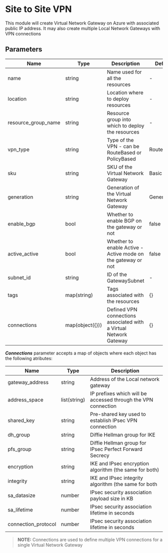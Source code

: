 # Site to Site VPN

This module will create Virtual Network Gateway on Azure with associated public IP address. It may also create multiple Local Network Gateways with VPN connections

## Parameters

|Name|Type|Description|Default|
|----|----|-----------|-------|
|name|string|Name used for all the resources|-|
|location|string|Location where to deploy resources|-|
|resource_group_name|string|Resource group into which to deploy the resources|-|
|vpn_type|string|Type of the VPN - can be RouteBased or PolicyBased|RouteBased|
|sku|string|SKU of the Virtual Network Gateway|Basic|
|generation|string|Generation of the Virtual Network Gateway|Generation1|
|enable_bgp|bool|Whether to enable BGP on the gateway or not|false|
|active_active|bool|Whether to enable Active - Active mode on the gateway or not|false|
|subnet_id|string|ID of the GatewaySubnet|-|
|tags|map(string)|Tags associated with the resources|{}|
|connections|map(object({}))|Defined VPN connections associated with a Virtual Network Gateway|{}|

***Connections*** parameter accepts a map of objects where each object has the following atributes:

|Name|Type|Description|
|----|----|-----------|
|gateway_address|string|Address of the Local network gateway|
|address_space|list(string)|IP prefixes which will be accessed through the VPN connection|
|shared_key|string|Pre-shared key used to establish IPsec VPN connection|
|dh_group|string|Diffie Hellman group for IKE|
|pfs_group|string|Diffie Hellman group for IPsec Perfect Forward Secrecy|
|encryption|string|IKE and IPsec encryption algorithm (the same for both)|
|integrity|string|IKE and IPsec integrity algorithm (the same for both|
|sa_datasize|number|IPsec security association payload size in KB|
|sa_lifetime|number|IPsec security association lifetime in seconds|
|connection_protocol|number|IPsec security association lifetime in seconds|

>**NOTE:** Connections are used to define multiple VPN connections for a single Virtual Network Gateway
